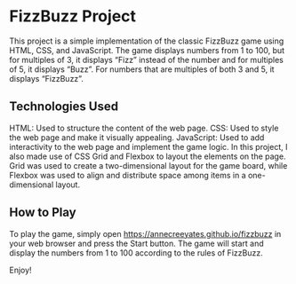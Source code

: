 # **FizzBuzz Project**

This project is a simple implementation of the classic FizzBuzz game using HTML, CSS, and JavaScript. The game displays numbers from 1 to 100, but for multiples of 3, it displays “Fizz” instead of the number and for multiples of 5, it displays “Buzz”. For numbers that are multiples of both 3 and 5, it displays “FizzBuzz”.

## **Technologies Used**

HTML: Used to structure the content of the web page.
CSS: Used to style the web page and make it visually appealing.
JavaScript: Used to add interactivity to the web page and implement the game logic.
In this project, I also made use of CSS Grid and Flexbox to layout the elements on the page. Grid was used to create a two-dimensional layout for the game board, while Flexbox was used to align and distribute space among items in a one-dimensional layout.

## **How to Play**
To play the game, simply open https://annecreeyates.github.io/fizzbuzz in your web browser and press the Start button. The game will start and display the numbers from 1 to 100 according to the rules of FizzBuzz.

Enjoy!
